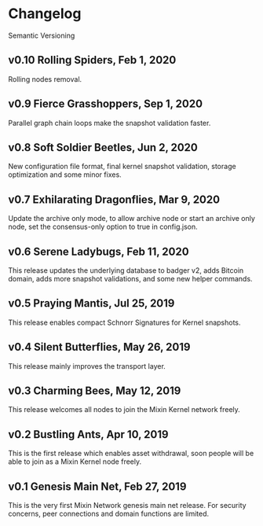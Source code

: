 # Changelog

Semantic Versioning

## v0.10 Rolling Spiders, Feb 1, 2020

Rolling nodes removal.

## v0.9 Fierce Grasshoppers, Sep 1, 2020

Parallel graph chain loops make the snapshot validation faster.

## v0.8 Soft Soldier Beetles, Jun 2, 2020

New configuration file format, final kernel snapshot validation, storage optimization and some minor fixes.

## v0.7 Exhilarating Dragonflies, Mar 9, 2020

Update the archive only mode, to allow archive node or start an archive only node, set the consensus-only option to true in config.json.

## v0.6 Serene Ladybugs, Feb 11, 2020

This release updates the underlying database to badger v2, adds Bitcoin domain, adds more snapshot validations, and some new helper commands.

## v0.5 Praying Mantis, Jul 25, 2019

This release enables compact Schnorr Signatures for Kernel snapshots.

## v0.4 Silent Butterflies, May 26, 2019

This release mainly improves the transport layer.

## v0.3 Charming Bees, May 12, 2019

This release welcomes all nodes to join the Mixin Kernel network freely.

## v0.2 Bustling Ants, Apr 10, 2019

This is the first release which enables asset withdrawal, soon people will be able to join as a Mixin Kernel node freely.

## v0.1 Genesis Main Net, Feb 27, 2019

This is the very first Mixin Network genesis main net release. For security concerns, peer connections and domain functions are limited.
